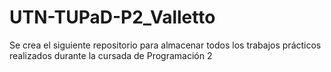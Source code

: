 # UTN-TUPaD-P2_Valletto
Se crea el siguiente repositorio para almacenar todos los trabajos prácticos realizados durante la cursada de Programación 2
